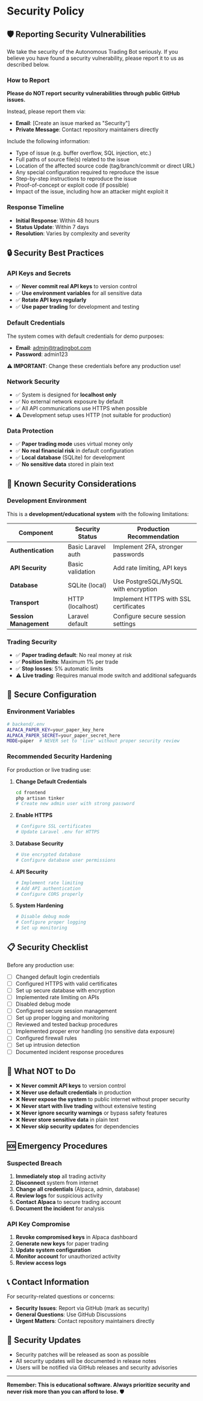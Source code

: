 # Security Policy

## 🛡️ **Reporting Security Vulnerabilities**

We take the security of the Autonomous Trading Bot seriously. If you believe you have found a security vulnerability, please report it to us as described below.

### **How to Report**

**Please do NOT report security vulnerabilities through public GitHub issues.**

Instead, please report them via:
- **Email**: [Create an issue marked as "Security"]
- **Private Message**: Contact repository maintainers directly

Include the following information:
- Type of issue (e.g. buffer overflow, SQL injection, etc.)
- Full paths of source file(s) related to the issue
- Location of the affected source code (tag/branch/commit or direct URL)
- Any special configuration required to reproduce the issue
- Step-by-step instructions to reproduce the issue
- Proof-of-concept or exploit code (if possible)
- Impact of the issue, including how an attacker might exploit it

### **Response Timeline**

- **Initial Response**: Within 48 hours
- **Status Update**: Within 7 days
- **Resolution**: Varies by complexity and severity

## 🔒 **Security Best Practices**

### **API Keys and Secrets**
- ✅ **Never commit real API keys** to version control
- ✅ **Use environment variables** for all sensitive data
- ✅ **Rotate API keys regularly**
- ✅ **Use paper trading** for development and testing

### **Default Credentials**
The system comes with default credentials for demo purposes:
- **Email**: admin@tradingbot.com
- **Password**: admin123

⚠️ **IMPORTANT**: Change these credentials before any production use!

### **Network Security**
- ✅ System is designed for **localhost only**
- ✅ No external network exposure by default
- ✅ All API communications use HTTPS when possible
- ⚠️ Development setup uses HTTP (not suitable for production)

### **Data Protection**
- ✅ **Paper trading mode** uses virtual money only
- ✅ **No real financial risk** in default configuration
- ✅ **Local database** (SQLite) for development
- ✅ **No sensitive data** stored in plain text

## 🚨 **Known Security Considerations**

### **Development Environment**
This is a **development/educational system** with the following limitations:

| Component | Security Status | Production Recommendation |
|-----------|----------------|---------------------------|
| **Authentication** | Basic Laravel auth | Implement 2FA, stronger passwords |
| **API Security** | Basic validation | Add rate limiting, API keys |
| **Database** | SQLite (local) | Use PostgreSQL/MySQL with encryption |
| **Transport** | HTTP (localhost) | Implement HTTPS with SSL certificates |
| **Session Management** | Laravel default | Configure secure session settings |

### **Trading Security**
- ✅ **Paper trading default**: No real money at risk
- ✅ **Position limits**: Maximum 1% per trade
- ✅ **Stop losses**: 5% automatic limits
- ⚠️ **Live trading**: Requires manual mode switch and additional safeguards

## 🔐 **Secure Configuration**

### **Environment Variables**
```bash
# backend/.env
ALPACA_PAPER_KEY=your_paper_key_here
ALPACA_PAPER_SECRET=your_paper_secret_here
MODE=paper  # NEVER set to 'live' without proper security review
```

### **Recommended Security Hardening**

For production or live trading use:

1. **Change Default Credentials**
   ```bash
   cd frontend
   php artisan tinker
   # Create new admin user with strong password
   ```

2. **Enable HTTPS**
   ```bash
   # Configure SSL certificates
   # Update Laravel .env for HTTPS
   ```

3. **Database Security**
   ```bash
   # Use encrypted database
   # Configure database user permissions
   ```

4. **API Security**
   ```bash
   # Implement rate limiting
   # Add API authentication
   # Configure CORS properly
   ```

5. **System Hardening**
   ```bash
   # Disable debug mode
   # Configure proper logging
   # Set up monitoring
   ```

## 📋 **Security Checklist**

Before any production use:

- [ ] Changed default login credentials
- [ ] Configured HTTPS with valid certificates
- [ ] Set up secure database with encryption
- [ ] Implemented rate limiting on APIs
- [ ] Disabled debug mode
- [ ] Configured secure session management
- [ ] Set up proper logging and monitoring
- [ ] Reviewed and tested backup procedures
- [ ] Implemented proper error handling (no sensitive data exposure)
- [ ] Configured firewall rules
- [ ] Set up intrusion detection
- [ ] Documented incident response procedures

## 🚫 **What NOT to Do**

- ❌ **Never commit API keys** to version control
- ❌ **Never use default credentials** in production
- ❌ **Never expose the system** to public internet without proper security
- ❌ **Never start with live trading** without extensive testing
- ❌ **Never ignore security warnings** or bypass safety features
- ❌ **Never store sensitive data** in plain text
- ❌ **Never skip security updates** for dependencies

## 🆘 **Emergency Procedures**

### **Suspected Breach**
1. **Immediately stop** all trading activity
2. **Disconnect** system from internet
3. **Change all credentials** (Alpaca, admin, database)
4. **Review logs** for suspicious activity
5. **Contact Alpaca** to secure trading account
6. **Document the incident** for analysis

### **API Key Compromise**
1. **Revoke compromised keys** in Alpaca dashboard
2. **Generate new keys** for paper trading
3. **Update system configuration**
4. **Monitor account** for unauthorized activity
5. **Review access logs**

## 📞 **Contact Information**

For security-related questions or concerns:
- **Security Issues**: Report via GitHub (mark as security)
- **General Questions**: Use GitHub Discussions
- **Urgent Matters**: Contact repository maintainers directly

## 📄 **Security Updates**

- Security patches will be released as soon as possible
- All security updates will be documented in release notes
- Users will be notified via GitHub releases and security advisories

---

**Remember: This is educational software. Always prioritize security and never risk more than you can afford to lose.** 🛡️
